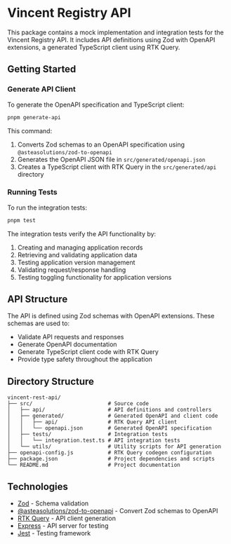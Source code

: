 # Vincent Registry API

This package contains a mock implementation and integration tests for the Vincent Registry API. It includes API definitions using Zod with OpenAPI extensions, a generated TypeScript client using RTK Query.

## Getting Started

### Generate API Client

To generate the OpenAPI specification and TypeScript client:

```bash
pnpm generate-api
```

This command:
1. Converts Zod schemas to an OpenAPI specification using `@asteasolutions/zod-to-openapi`
2. Generates the OpenAPI JSON file in `src/generated/openapi.json`
3. Creates a TypeScript client with RTK Query in the `src/generated/api` directory

### Running Tests

To run the integration tests:

```bash
pnpm test
```

The integration tests verify the API functionality by:
1. Creating and managing application records
2. Retrieving and validating application data
3. Testing application version management
4. Validating request/response handling
5. Testing toggling functionality for application versions

## API Structure

The API is defined using Zod schemas with OpenAPI extensions. These schemas are used to:
- Validate API requests and responses
- Generate OpenAPI documentation
- Generate TypeScript client code with RTK Query
- Provide type safety throughout the application

## Directory Structure

```
vincent-rest-api/
├── src/                        # Source code
│   ├── api/                    # API definitions and controllers
│   ├── generated/              # Generated OpenAPI and client code
│   │   ├── api/                # RTK Query API client
│   │   └── openapi.json        # Generated OpenAPI specification
│   ├── tests/                  # Integration tests
│   │   └── integration.test.ts # API integration tests
│   └── utils/                  # Utility scripts for API generation
├── openapi-config.js           # RTK Query codegen configuration
├── package.json                # Project dependencies and scripts
└── README.md                   # Project documentation
```

## Technologies

- [Zod](https://github.com/colinhacks/zod) - Schema validation
- [@asteasolutions/zod-to-openapi](https://github.com/asteasolutions/zod-to-openapi) - Convert Zod schemas to OpenAPI
- [RTK Query](https://redux-toolkit.js.org/rtk-query/overview) - API client generation
- [Express](https://expressjs.com/) - API server for testing
- [Jest](https://jestjs.io/) - Testing framework 